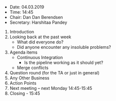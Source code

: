 - Date: 04.03.2019
- Time: 14:45
- Chair: Dan Dan Berendsen
- Secretary: Harshitaa Pandey

1.	Introduction
2.  Looking back at the past week
    - What did everyone do?
    - Did anyone encounter any insoluble problems?
3.	Agenda items
	- Continuous Integration 
        - Is the pipeline working as it should yet?
    - Merge conflicts
4.  Question round (for the TA or just in general)
5.	Any Other Business
6.	Action Points
7.	Next meeting – next Monday 14:45-15:45 
8.	Closing - 15:45